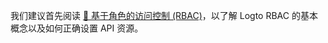 我们建议首先阅读 [🔐 基于角色的访问控制 (RBAC)](/authorization/role-based-access-control)，以了解 Logto RBAC 的基本概念以及如何正确设置 API 资源。
